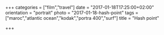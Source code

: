 +++
categories = ["film","travel"]
date = "2017-01-18T17:25:00+02:00"
orientation = "portrait"
photo = "2017-01-18-hash-point"
tags = ["maroc","atlantic ocean","kodak","portra 400","surf"]
title = "Hash point"

+++
